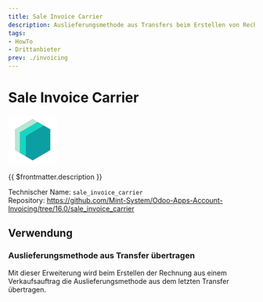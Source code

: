 ```yaml
---
title: Sale Invoice Carrier
description: Auslieferungsmethode aus Transfers beim Erstellen von Rechnungen aus Verkaufsaufträgen übertragen.
tags:
- HowTo
- Drittanbieter
prev: ./invoicing
---
```

# Sale Invoice Carrier

![icon_oms_box](attachments/icons_odoo_mint_system.png)

{{ $frontmatter.description }}

Technischer Name: `sale_invoice_carrier`\
Repository: <https://github.com/Mint-System/Odoo-Apps-Account-Invoicing/tree/16.0/sale_invoice_carrier>

## Verwendung

### Auslieferungsmethode aus Transfer übertragen

Mit dieser Erweiterung wird beim Erstellen der Rechnung aus einem Verkaufsauftrag die Auslieferungsmethode aus dem letzten Transfer übertragen.
